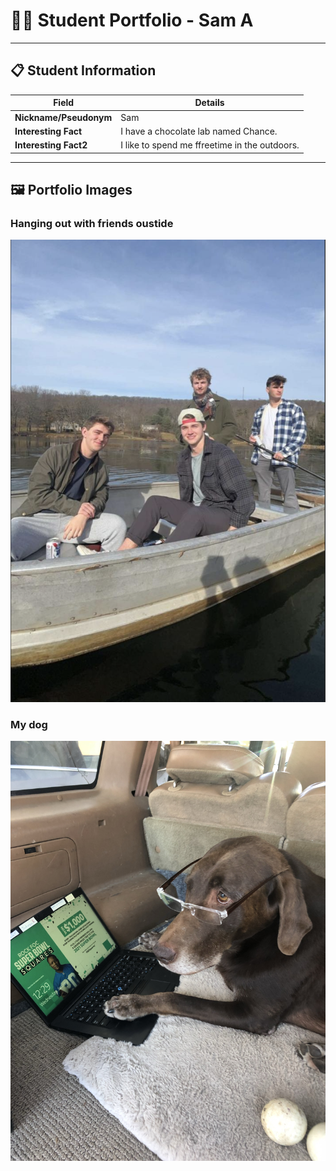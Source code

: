 # 👨‍🎓 Student Portfolio - Sam A

---

## 📋 Student Information

| **Field** | **Details** |
|-----------|-------------|
| **Nickname/Pseudonym** | Sam |
| **Interesting Fact** | I have a chocolate lab named Chance. |
| **Interesting Fact2** | I like to spend me ffreetime in the outdoors. |

---

## 🖼️ Portfolio Images

### Hanging out with friends oustide
![On the boat with friends](boating.jpg)

### My dog
![My dog on the laptop](dog.jpg)
